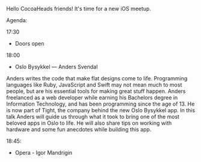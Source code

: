 Hello CocoaHeads friends! It's time for a new iOS meetup.

Agenda:

17:30
- Doors open

18:00
- Oslo Bysykkel — Anders Svendal

Anders writes the code that make flat designs come to life. Programming languages like Ruby, JavaScript and Swift may not mean much to most people, but are his essential tools for making great stuff happen.
Anders freelanced as a web developer while earning his Bachelors degree in Information Technology, and has been programming since the age of 13.
He is now part of Tight, the company behind the new Oslo Bysykkel app. In this talk Anders will guide us through what it took to bring one of the most beloved apps in Oslo to life. He will also share tips on working with hardware and some fun anecdotes while building this app.

18:45:
- Opera - Igor Mandrigin
